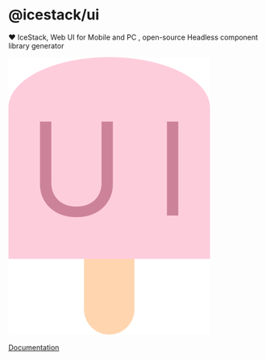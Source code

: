 # @icestack/ui

❤️ IceStack, Web UI for Mobile and PC , open-source Headless component library generator

![logo](../../assets/logo.svg)

[Documentation](https://icestack.vercel.app/)
